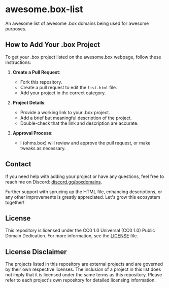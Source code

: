 # awesome.box-list

An awesome list of awesome .box domains being used for awesome purposes.

## How to Add Your .box Project

To get your .box project listed on the awesome.box webpage, follow these instructions:

1. **Create a Pull Request**:
   - Fork this repository.
   - Create a pull request to edit the `list.html` file.
   - Add your project in the correct category.

2. **Project Details**:
   - Provide a working link to your .box project.
   - Add a brief but meaningful description of the project.
   - Double-check that the link and description are accurate.

3. **Approval Process**:
   - I (ohms.box) will review and approve the pull request, or make tweaks as necessary.

## Contact

If you need help with adding your project or have any questions, feel free to reach me on Discord: [discord.gg/boxdomains](https://discord.gg/boxdomains).

Further support with sprucing up the HTML file, enhancing descriptions, or any other improvements is greatly appreciated. Let's grow this ecosystem together!

## License

This repository is licensed under the CC0 1.0 Universal (CC0 1.0) Public Domain Dedication. For more information, see the [LICENSE](LICENSE) file.

## License Disclaimer

The projects listed in this repository are external projects and are governed by their own respective licenses. The inclusion of a project in this list does not imply that it is licensed under the same terms as this repository. Please refer to each project's own repository for detailed licensing information.

